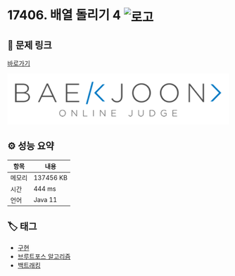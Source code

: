 # 17406. 배열 돌리기 4 <img src="https://d2gd6pc034wcta.cloudfront.net/tier/12.svg" alt="로고" height="32" style="vertical-align: middle;" />

## 🔗 문제 링크

[바로가기](https://www.acmicpc.net/problem/17406)

![백준 로고](../../images/boj.png)

## ⚙️ 성능 요약

| 항목   | 내용      |
| ------ | --------- |
| 메모리 | 137456 KB |
| 시간   | 444 ms    |
| 언어   | Java 11   |

## 🏷️ 태그

- [구현](https://www.acmicpc.net/problemset?sort=ac_desc&algo=102)
- [브루트포스 알고리즘](https://www.acmicpc.net/problemset?sort=ac_desc&algo=125)
- [백트래킹](https://www.acmicpc.net/problemset?sort=ac_desc&algo=5)
